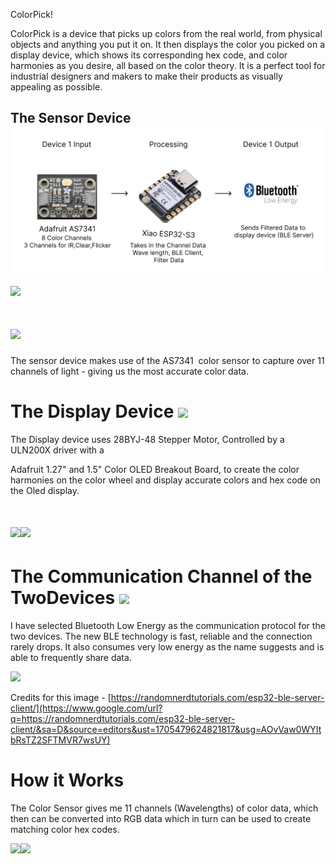 
ColorPick!

ColorPick is a device that picks up colors from the real world, from physical objects and anything you put it on. It then displays the color you picked on a display device, which shows its corresponding hex code, and color harmonies as you desire, all based on the color theory. It is a perfect tool for industrial designers and makers to make their products as visually appealing as possible.

The Sensor Device![](https://github.com/Abhsin/TECHIN514A-TwoDevices/blob/main/images/Sense%20Device%20Arch.png?raw=true)
---------------------------------------

![](images/image8.jpg)

![](images/image5.jpg)
======================

The sensor device makes use of the AS7341  color sensor to capture over 11 channels of light - giving us the most accurate color data.

The Display Device ![](images/image3.png)
=========================================

The Display device uses 28BYJ-48 Stepper Motor, Controlled by a ULN200X driver with a

Adafruit 1.27" and 1.5" Color OLED Breakout Board, to create the color harmonies on the color wheel and display accurate colors and hex code on the Oled display.

![](images/image7.jpg)![](images/image9.jpg)
============================================

The Communication Channel of the TwoDevices ![](images/image2.png)
==================================================================

I have selected Bluetooth Low Energy as the communication protocol for the two devices. The new BLE technology is fast, reliable and the connection rarely drops. It also consumes very low energy as the name suggests and is able to frequently share data.

![](images/image4.png)

Credits for this image - [https://randomnerdtutorials.com/esp32-ble-server-client/](https://www.google.com/url?q=https://randomnerdtutorials.com/esp32-ble-server-client/&sa=D&source=editors&ust=1705479624821817&usg=AOvVaw0WYItbRsTZ2SFTMVR7wsUY)

How it Works
============

The Color Sensor gives me 11 channels (Wavelengths) of color data, which then can be converted into RGB data which in turn can be used to create matching color hex codes.

![](images/image6.png)![](images/image10.png)
